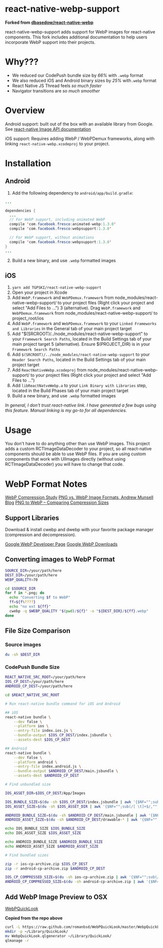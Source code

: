 # react-native-webp-support

**Forked from [dbasedow/react-native-webp](https://github.com/dbasedow/react-native-webp)**

react-native-webp-support adds support for WebP images for react-native components. This fork includes additional documentation to help users incorporate WebP support into their projects.

# Why???

* We reduced our CodePush bundle size by *66%* with `.webp` format
* We also reduced iOS and Android binary sizes by *25%* with`.webp` format
* React Native JS Thread feels *so much faster*
* Navigator transitions are *so much smoother*

# Overview

Android support: built out of the box with an available library from Google. See [react-native Image API documentation](https://facebook.github.io/react-native/docs/image.html#gif-and-webp-support-on-android)

iOS support: Requires adding WebP / WebPDemux frameworks, along with linking `react-native-webp.xcodeproj` to your project.

# Installation

## Android

1. Add the following dependency to `android/app/build.gradle`:

```java
...

dependencies {
  ...
  // For WebP support, including animated WebP
  compile 'com.facebook.fresco:animated-webp:1.3.0'
  compile 'com.facebook.fresco:webpsupport:1.3.0'

  // For WebP support, without animations
  compile 'com.facebook.fresco:webpsupport:1.3.0'
}
...
```

2. Build a new binary, and use `.webp` formatted images

## iOS

1. `yarn add TGPSKI/react-native-webp-support`
2. Open your project in Xcode
3. Add `WebP.framework` and `WebPDemux.framework` from node_modules/react-native-webp-support/ to your project files (Right click your project and select "Add Files to ...")
3 (alternative). Drag `WebP.framework` and `WebPDemux.framework` from node_modules/react-native-webp-support/ to project_root/ios
4. Add `WebP.framework` and `WebPDemux.framework` to your `Linked Frameworks and Libraries` in the General tab of your main project target
5. Add "$(SRCROOT)/../node_modules/react-native-webp-support" to your `Framework Search Paths`, located in the Build Settings tab of your main project target
5 (alternative). Ensure $(PROJECT_DIR) is in your `Framework Search Paths`
6. Add `$(SRCROOT)/../node_modules/react-native-webp-support` to your `Header Search Paths`, located in the Build Settings tab of your main project target
7. Add `ReactNativeWebp.xcodeproj` from node_modules/react-native-webp-support/ to your project files (Right click your project and select "Add Files to ...")
8. Add `libReactNatveWebp.a` to your `Link Binary with Libraries` step, located in the Build Phases tab of your main project target
9. Build a new binary, and use `.webp` formatted images


*In general, I don't trust react-native link. I have generated a few bugs using this feature. Manual linking is my go-to for all dependencies.*

# Usage

You don't have to do anything other than use WebP images. This project adds a custom RCTImageDataDecoder to your project, so all react-native components should be able to use WebP files. If you are using custom components that work with UIImages directly (without using RCTImageDataDecoder) you will have to change that code.

# WebP Format Notes

[WebP Compression Study](https://developers.google.com/speed/webp/docs/webp_study)
[PNG vs. WebP Image Formats, Andrew Munsell Blog](https://www.andrewmunsell.com/blog/png-vs-webp/)
[PNG to WebP – Comparing Compression Sizes](https://optimus.keycdn.com/support/png-to-webp/)

## Support Libraries

Download & install cwebp and dwebp with your favorite package manager (compression and decompression).

[Google WebP Developer Page](https://developers.google.com/speed/webp/docs/cwebp)
[Google WebP Downloads](https://developers.google.com/speed/webp/download)

## Converting images to WebP Format

```bash
SOURCE_DIR=/your/path/here
DEST_DIR=/your/path/here
WEBP_QUALITY=70

cd $SOURCE_DIR
for f in *.png; do
  echo "Converting $f to WebP"
  ff=${f%????}
  echo "no ext ${ff}"
  cwebp -q $WEBP_QUALITY "$(pwd)/${f}" -o "${DEST_DIR}/${ff}.webp"
done

```

## File Size Comparison

### Source images

```bash
du -sh $DEST_DIR
```

### CodePush Bundle Size

```bash
REACT_NATIVE_SRC_ROOT=/your/path/here
IOS_CP_DEST=/your/path/here
ANDROID_CP_DEST=/your/path/here

cd $REACT_NATIVE_SRC_ROOT

# Run react-native bundle command for iOS and Android

## iOS
react-native bundle \
    --dev false \
    --platform ios \
    --entry-file index.ios.js \
    --bundle-output $IOS_CP_DEST/index.jsbundle \
    --assets-dest $IOS_CP_DEST

## Android
react-native bundle \
    --dev false \
    --platform android \
    --entry-file index.android.js \
    --bundle-output $ANDROID_CP_DEST/main.jsbundle \
    --assets-dest $ANDROID_CP_DEST

# Find unbundled size

IOS_ASSET_DIR=$IOS_CP_DEST/App/Images

IOS_BUNDLE_SIZE=$(du -sh $IOS_CP_DEST/index.jsbundle | awk '{$NF="";sub(/[ \t]+$/,"")}1')
IOS_ASSET_SIZE=$(du -sh $IOS_ASSET_DIR | awk '{$NF="";sub(/[ \t]+$/,"")}1')

ANDROID_BUNDLE_SIZE=$(du -sh $ANDROID_CP_DEST/main.jsbundle | awk '{$NF="";sub(/[ \t]+$/,"")}1')
ANDROID_ASSET_SIZE=$(du -sh $ANDROID_CP_DEST/drawable-* | awk '{$NF="";sub(/[ \t]+$/,"")}1')

echo IOS_BUNDLE_SIZE $IOS_BUNDLE_SIZE
echo IOS_ASSET_SIZE $IOS_ASSET_SIZE

echo ANDROID_BUNDLE_SIZE $ANDROID_BUNDLE_SIZE
echo ANDROID_ASSET_SIZE $ANDROID_ASSET_SIZE

# Find bundled sizes

zip -r ios-cp-archive.zip $IOS_CP_DEST
zip -r android-cp-archive.zip $ANDROID_CP_DEST

IOS_CP_COMPRESSED_SIZE=$(du -sh ios-cp-archive.zip | awk '{$NF="";sub(/[ \t]+$/,"")}1')
ANDROID_CP_COMPRESSED_SIZE=$(du -sh android-cp-archive.zip | awk '{$NF="";sub(/[ \t]+$/,"")}1')

```

## Add WebP Image Preview to OSX

[WebPQuickLook](https://github.com/emin/WebPQuickLook)

**Copied from the repo above**

```bash
curl -L https://raw.github.com/romanbsd/WebPQuickLook/master/WebpQuickLook.tar.gz | tar -xvz
mkdir -p ~/Library/QuickLook/
mv WebpQuickLook.qlgenerator ~/Library/QuickLook/
qlmanage -r
```

